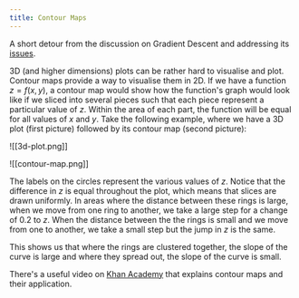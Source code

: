 ```yaml
---
title: Contour Maps
---
```

A short detour from the discussion on Gradient Descent and addressing its [issues](gradient-descent-issues). 

3D (and higher dimensions) plots can be rather hard to visualise and plot. Contour maps provide a way to visualise them in 2D. If we have a function $z = f(x,y)$, a contour map would show how the function's graph would look like if we sliced into several pieces such that each piece represent a particular value of $z$. Within the area of each part, the function will be equal for all values of $x$ and $y$. Take the following example, where we have a 3D plot (first picture) followed by its contour map (second picture):

![[3d-plot.png]]

![[contour-map.png]]

The labels on the circles represent the various values of $z$. Notice that the difference in $z$ is equal throughout the plot, which means that slices are drawn uniformly. In areas where the distance between these rings is large, when we move from one ring to another, we take a large step for a change of $0.2$ to $z$. When the distance between the the rings is small and we move from one to another, we take a small step but the jump in $z$ is the same. 

This shows us that where the rings are clustered together, the slope of the curve is large and where they spread out, the slope of the curve is small.

There's a useful video on [Khan Academy](https://www.youtube.com/watch?v=WsZj5Rb6do8) that explains contour maps and their application.
